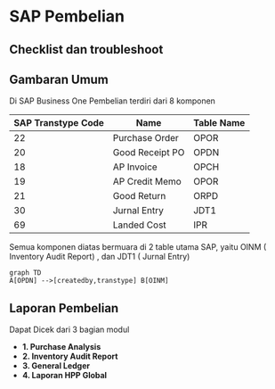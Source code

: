 # SAP Pembelian  
## Checklist dan troubleshoot


## Gambaran Umum

Di SAP Business One Pembelian terdiri dari 8 komponen

|SAP Transtype Code | Name |Table Name |
| ------ | ------| ------|
| 22 | Purchase Order|OPOR|
| 20 | Good Receipt PO|OPDN|
| 18 | AP Invoice|OPCH|
| 19 | AP Credit Memo|OPOR|
| 21 | Good Return|ORPD|
| 30 | Jurnal Entry|JDT1|
| 69 | Landed Cost|IPR|

Semua komponen diatas bermuara di 2 table utama SAP, yaitu OINM ( Inventory Audit Report) , dan JDT1 ( Jurnal Entry)

```mermaid
graph TD
A[OPDN] -->[createdby,transtype] B[OINM]
```

## Laporan Pembelian 

Dapat Dicek dari 3 bagian modul
* **1. Purchase Analysis**
* **2. Inventory Audit Report**
* **3. General Ledger**
* **4. Laporan HPP Global**


<!--stackedit_data:
eyJoaXN0b3J5IjpbMTU1MDYyMDUzMiwtNDA1OTQwNzg4LC0xMD
g1MTUxNjMxLC0xNjkyMDg1NTMzXX0=
-->